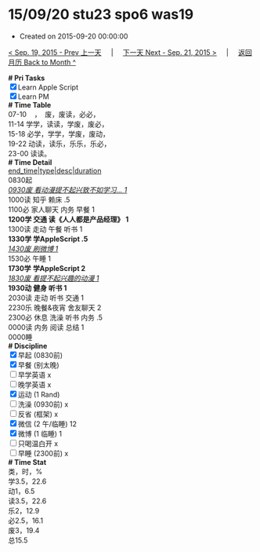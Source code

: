 # 15/09/20 stu23 spo6 was19

- Created on 2015-09-20 00:00:00

[< Sep. 19, 2015 - Prev 上一天](_archived/lifelogs/2015/09/d19.md) &nbsp; &nbsp; | &nbsp; &nbsp; [下一天 Next - Sep. 21, 2015 >](_archived/lifelogs/2015/09/d21.md) &nbsp; &nbsp; |  &nbsp; &nbsp; [返回月历 Back to Month ^](_archived/lifelogs/2015/09/index.md)
<br/><div><b># Pri Tasks</b></div><div><input checked="true" type="checkbox"/>Learn Apple Script</div><div><input checked="true" type="checkbox"/>Learn PM</div><div><b># Time Table</b></div><div>07-10    ，  废，废读，必必，</div><div>11-14 学学，读读，学废，废必，</div><div>15-18 必学，学学，学废，废动，</div><div>19-22 动读，读乐，乐乐，乐必，</div><div>23-00 读读。</div><div><b># Time Detail</b></div><div><u>end_time|type|desc|duration</u></div><div>0830起</div><div><u><i>0930废 看动漫提不起兴致不如学习… 1</i></u></div><div>1000读 知乎 赖床 .5</div><div>1100必 家人聊天 内务 早餐 1</div><div><b>1200学 交通 读《人人都是产品经理》 1</b></div><div>1300读 走动 午餐 听书 1</div><div><b>1330学 学AppleScript .5</b></div><div><u><i>1430废 刷微博 1</i></u></div><div>1530必 午睡 1</div><div><b>1730学</b> <b>学AppleScript </b><b>2</b></div><div><u><i>1830废 看提不起兴趣的动漫 1</i></u></div><div><b>1930动 健身 听书 1</b></div><div>2030读 走动 听书 交通 1</div><div>2230乐 晚餐&amp;夜宵 舍友聊天 2</div><div>2300必 休息 洗澡 听书 内务 .5</div><div>0000读 内务 阅读 总结 1</div><div>0000睡</div><div><b># Discipline</b></div><div><input checked="true" type="checkbox"/>早起 (0830前)</div><div><input checked="true" type="checkbox"/>早餐 (别太晚)</div><div><input type="checkbox"/>早学英语 x</div><div><input type="checkbox"/>晚学英语 x</div><div><input checked="true" type="checkbox"/>运动 (1 Rand)</div><div><input type="checkbox"/>洗澡 (0930前) x</div><div><input type="checkbox"/>反省 (框架) x</div><div><input checked="true" type="checkbox"/>微信 (2 午/临睡) 12</div><div><input checked="true" type="checkbox"/>微博 (1 临睡) 1</div><div><input type="checkbox"/>只喝温白开 x</div><div><input type="checkbox"/>早睡 (2300前) x</div><div><b># Time Stat</b></div><div>类，时，%</div><div>学3.5，22.6</div><div>动1，6.5</div><div>读3.5，22.6</div><div>乐2，12.9</div><div>必2.5，16.1</div><div>废3，19.4</div><div>总15.5</div>
